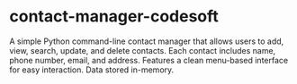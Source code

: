 # contact-manager-codesoft
A simple Python command-line contact manager that allows users to add, view, search, update, and delete contacts. Each contact includes name, phone number, email, and address. Features a clean menu-based interface for easy interaction. Data stored in-memory.
